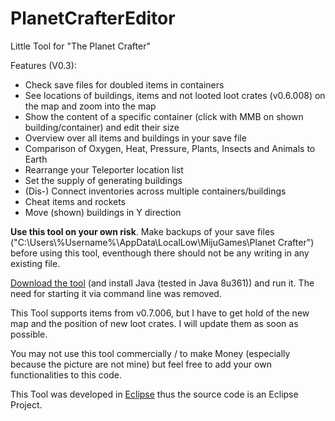 # PlanetCrafterEditor
Little Tool for "The Planet Crafter"

Features (V0.3):
+ Check save files for doubled items in containers
+ See locations of buildings, items and not looted loot crates (v0.6.008) on the map and zoom into the map
+ Show the content of a specific container (click with MMB on shown building/container) and edit their size
+ Overview over all items and buildings in your save file
+ Comparison of Oxygen, Heat, Pressure, Plants, Insects and Animals to Earth
+ Rearrange your Teleporter location list
+ Set the supply of generating buildings
+ (Dis-) Connect inventories across multiple containers/buildings
+ Cheat items and rockets
+ Move (shown) buildings in Y direction



__Use this tool on your own risk__. Make backups of your save files ("C:\Users\\%Username%\AppData\LocalLow\MijuGames\Planet Crafter") before using this tool, eventhough there should not be any writing in any existing file.

[Download the tool](https://github.com/mcnicki2002/PlanetCrafterEditor/raw/main/Compiled_Versions/PlanetCrafterEditorV0.3.jar) (and install Java (tested in Java 8u361)) and run it. The need for starting it via command line was removed.

This Tool supports items from v0.7.006, but I have to get hold of the new map and the position of new loot crates. I will update them as soon as possible.



You may not use this tool commercially / to make Money (especially because the picture are not mine) but feel free to add your own functionalities to this code.

This Tool was developed in [Eclipse](https://www.eclipse.org/downloads/) thus the source code is an Eclipse Project.
